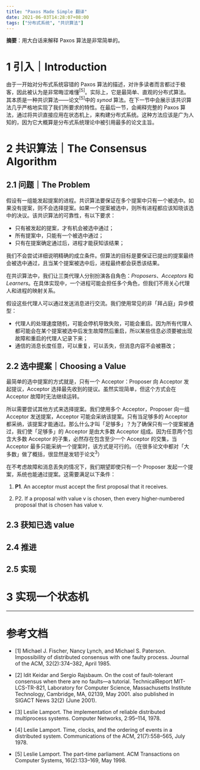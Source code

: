 ```yaml
---
title: "Paxos Made Simple 翻译"
date: 2021-06-03T14:28:07+08:00
tags: ["分布式系统", "共识算法"]
---
```


**摘要**：用大白话来解释 Paxos 算法是非常简单的。

<!-- more -->

# 1 引入｜Introduction

由于一开始对分布式系统容错的 Paxos 算法的描述，对许多读者而言都过于极客，因此被认为是非常晦涩难懂<sup>[5]</sup>。实际上，它是最简单、直观的分布式算法。其本质是一种共识算法——论文<sup>[5]</sup>中的 *synod* 算法。在下一节中会展示该共识算法几乎严格地实现了我们所要求的特性。在最后一节，会阐释完整的 Paxos 算法，通过将共识直接应用在状态机上，来构建分布式系统。这种方法应该是广为人知的，因为它大概算是分布式系统理论中被引用最多的论文主旨。

# 2 共识算法｜The Consensus Algorithm

## 2.1 问题｜The Problem

假设有一组能发起提案的进程。共识算法要保证在多个提案中只有一个被选中。如果没有提案，则不会选择提案。如果一个提案被选中，则所有进程都应该知晓该选中的决议。该共识算法的可靠性，有以下要求：

- 只有被发起的提案，才有机会被选中通过；
- 所有提案中，只能有一个被选中通过；
- 只有在提案确定通过后，进程才能获知该结果；

我们不会尝试详细说明精确的成立条件。但算法的目标是要保证已提出的提案最终会被选中通过，且当某个提案被选中后，进程最终都会获悉该结果。

在共识算法中，我们让三类代理人分别扮演各自角色：*Proposers*、*Acceptors* 和 *Learners*。在具体实现中，一个进程可能会担任多个角色，但我们不用关心代理人和进程的映射关系。

假设这些代理人可以通过发送消息进行交流。我们使用常见的非「拜占庭」异步模型：

- 代理人的处理速度随机，可能会停机导致失败，可能会重启。因为所有代理人都可能会在某个提案被选中后发生故障然后重启，所以某些信息必须要被出现故障和重启的代理人记录下来；
- 通信的消息长度任意，可以重复，可以丢失，但消息内容不会被篡改；

## 2.2 选中提案｜Choosing a Value

最简单的选中提案的方式就是，只有一个 Acceptor：Proposer 向 Acceptor 发起提议，Acceptor 选择最先收到的提议。虽然实现简单，但这个方式会在 Acceptor 故障时无法继续运转。

所以需要尝试其他方式来选择提案。我们使用多个 Acceptor，Proposer 向一组 Acceptor 发送提案，Acceptor 可能会采纳该提案。只有当足够多的 Acceptor 都采纳，该提案才能通过。那么什么才叫「足够多」？为了确保只有一个提案被通过，我们使「足够多」的 Acceptor 是由大多数 Acceptor 组成。因为任意两个包含大多数 Acceptor 的子集，必然存在包含至少一个 Acceptor 的交集，当 Acceptor 最多只能采纳一个提案时，该方式是可行的。（在很多论文中都对「大多数」做了概括，很显然是发轫于论文<sup>3</sup>）

在不考虑故障和消息丢失的情况下，我们期望即使只有一个 Proposer 发起一个提案，系统也能通过提案。这需要满足以下条件：

1. **P1**. An acceptor must accept the ﬁrst proposal that it receives.

2. P2. If a proposal with value v is chosen, then every higher-numbered proposal that is chosen has value v.

## 2.3 获知已选 value

## 2.4 推进

## 2.5 实现

# 3 实现一个状态机

-------

# 参考文档

- [1] Michael J. Fischer, Nancy Lynch, and Michael S. Paterson. Impossibility of distributed consensus with one faulty process. Journal of the ACM, 32(2):374–382, April 1985.

- [2] Idit Keidar and Sergio Rajsbaum. On the cost of fault-tolerant consensus when there are no faults—a tutorial. TechnicalReport MIT-LCS-TR-821, Laboratory for Computer Science, Massachusetts Institute Technology, Cambridge, MA, 02139, May 2001. also published in SIGACT News 32(2) (June 2001).

- [3] Leslie Lamport. The implementation of reliable distributed multiprocess systems. Computer Networks, 2:95–114, 1978.

- [4] Leslie Lamport. Time, clocks, and the ordering of events in a distributed system. Communications of the ACM, 21(7):558–565, July 1978.

- [5] Leslie Lamport. The part-time parliament. ACM Transactions on Computer Systems, 16(2):133–169, May 1998.

